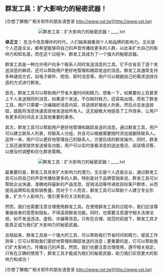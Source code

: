 ## **群发工具：扩大影响力的秘密武器！**

[😍想了解推广相关软件的朋友请登录 http://www.vst.tw](http://www.vst.tw)

 <center><img src="https://vst.tw/MP4/tuiguang/png/2.png" alt="群发工具：扩大影响力的秘密武器！____.txt"></center>

**😄正文：**
在当今信息爆炸的时代，人们越来越重视个人和品牌的影响力。无论是个人还是企业，都希望能够将自己的声音传播给更多的人群，以此来扩大自己的影响力和知名度。而在这个过程中，群发工具成为了一个强大的秘密武器。

群发工具是一种允许用户向多个联系人同时发送消息的工具。它不仅省去了逐个发送消息的麻烦，还可以帮助用户更好地管理和跟踪发送的消息。群发工具通常支持多种通信方式，如电子邮件、短信、即时消息等，用户可以根据自己的需求选择合适的方式进行群发。

首先，群发工具可以帮助用户节省大量时间和精力。想象一下，如果要向上百甚至上千人发送相同的消息，如果逐个发送，不仅耗时耗力，还容易出错。而有了群发工具，用户只需要一次编辑好消息内容，并选择好接收人列表，然后点击发送按钮，就能将消息快速高效地发送给所有人。这无疑极大地提高了工作效率，让用户有更多的时间去关注其他重要的事务。

其次，群发工具可以帮助用户更好地管理和跟踪发送的消息。通过群发工具，用户可以建立联系人列表，将联系人分组，并且可以根据需要随时添加或删除联系人。这样一来，用户可以更好地管理自己的联系人，方便后续的群发操作。同时，群发工具还通常提供发送报告功能，用户可以实时查看消息的送达情况、阅读情况等，以便及时调整和优化群发策略。

 <center><img src="https://vst.tw/MP4/tuiguang/png/8.png" alt="群发工具：扩大影响力的秘密武器！____.txt"></center>

最重要的是，群发工具具有扩大影响力的潜力。无论是个人还是企业，通过群发工具可以将自己的声音传播给更多的人群。特别是对于品牌营销来说，群发工具可以帮助企业快速、准确地将最新的产品信息、促销活动等传递给目标客户群体，从而提高品牌知名度和销售量。而对于个人而言，群发工具可以帮助个人建立专业形象，扩大个人影响力，吸引更多的关注和机会。

然而，我们也需要注意合理使用群发工具。在使用群发工具的过程中，我们应该尊重接收者的意愿和隐私，不得滥用群发功能。同时，也需要注意遵守相关法律法规，如不发送违法、虚假、诈骗等信息。只有在合理、规范的前提下，群发工具才能真正成为我们扩大影响力的秘密武器。

总结起来，群发工具是一个强大的工具，可以帮助我们节省时间和精力，提高工作效率；它可以帮助我们更好地管理和跟踪发送的消息；更重要的是，它可以帮助我们扩大影响力，传播自己的声音。然而，我们也要注意合理使用，遵守相关规定。只有在正确的使用下，群发工具才能成为我们的秘密武器，助力我们实现更大的影响力和成功！

[😍想了解推广相关软件的朋友请登录 http://www.vst.tw](http://www.vst.tw)



